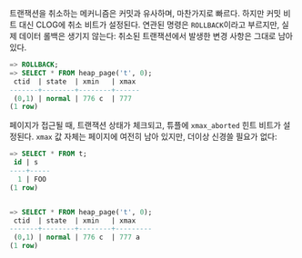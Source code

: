 트랜잭션을 취소하는 메커니즘은 커밋과 유사하며, 마찬가지로 빠르다.
하지만 커밋 비트 대신 CLOG에 취소 비트가 설정된다.
연관된 명령은 `ROLLBACK`이라고 부르지만, 실제 데이터 롤백은 생기지 않는다:
취소된 트랜잭션에서 발생한 변경 사항은 그대로 남아 있다.

```sql
=> ROLLBACK;
=> SELECT * FROM heap_page('t', 0);
 ctid  | state  | xmin   | xmax
-------+--------+--------+------
 (0,1) | normal | 776 c  | 777
(1 row)

```

페이지가 접근될 때, 트랜잭션 상태가 체크되고, 튜플에 `xmax_aborted` 힌트 비트가 설정된다.
`xmax` 값 자체는 페이지에 여전히 남아 있지만, 더이상 신경쓸 필요가 없다:
```sql
=> SELECT * FROM t;
 id | s
----+-----
  1 | FOO
(1 row)


=> SELECT * FROM heap_page('t', 0);
 ctid  | state  | xmin   | xmax
-------+--------+--------+---------
 (0,1) | normal | 776 c  | 777 a
(1 row)

```